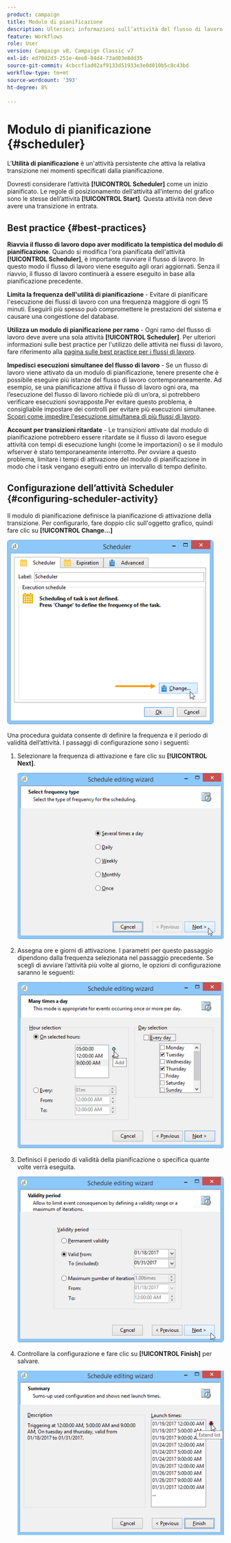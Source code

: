 ```yaml
---
product: campaign
title: Modulo di pianificazione
description: Ulteriori informazioni sull’attività del flusso di lavoro Scheduler
feature: Workflows
role: User
version: Campaign v8, Campaign Classic v7
exl-id: ed70d2d3-251e-4ee8-84d4-73ad03e8dd35
source-git-commit: 4cbccf1ad02af9133d51933e3e0d010b5c8c43bd
workflow-type: tm+mt
source-wordcount: '393'
ht-degree: 8%

---
```


# Modulo di pianificazione {#scheduler}



L&#39;**Utilità di pianificazione** è un&#39;attività persistente che attiva la relativa transizione nei momenti specificati dalla pianificazione.

Dovresti considerare l’attività **[!UICONTROL Scheduler]** come un inizio pianificato. Le regole di posizionamento dell’attività all’interno del grafico sono le stesse dell’attività **[!UICONTROL Start]**. Questa attività non deve avere una transizione in entrata.

## Best practice {#best-practices}

**Riavvia il flusso di lavoro dopo aver modificato la tempistica del modulo di pianificazione**. Quando si modifica l&#39;ora pianificata dell&#39;attività **[!UICONTROL Scheduler]**, è importante riavviare il flusso di lavoro. In questo modo il flusso di lavoro viene eseguito agli orari aggiornati. Senza il riavvio, il flusso di lavoro continuerà a essere eseguito in base alla pianificazione precedente.

**Limita la frequenza dell&#39;utilità di pianificazione** - Evitare di pianificare l&#39;esecuzione dei flussi di lavoro con una frequenza maggiore di ogni 15 minuti. Eseguirli più spesso può compromettere le prestazioni del sistema e causare una congestione del database.

**Utilizza un modulo di pianificazione per ramo** - Ogni ramo del flusso di lavoro deve avere una sola attività **[!UICONTROL Scheduler]**. Per ulteriori informazioni sulle best practice per l&#39;utilizzo delle attività nei flussi di lavoro, fare riferimento alla [pagina sulle best practice per i flussi di lavoro](workflow-best-practices.md#using-activities).

**Impedisci esecuzioni simultanee del flusso di lavoro** - Se un flusso di lavoro viene attivato da un modulo di pianificazione, tenere presente che è possibile eseguire più istanze del flusso di lavoro contemporaneamente. Ad esempio, se una pianificazione attiva il flusso di lavoro ogni ora, ma l’esecuzione del flusso di lavoro richiede più di un’ora, si potrebbero verificare esecuzioni sovrapposte.Per evitare questo problema, è consigliabile impostare dei controlli per evitare più esecuzioni simultanee. [Scopri come impedire l&#39;esecuzione simultanea di più flussi di lavoro](monitor-workflow-execution.md#preventing-simultaneous-multiple-executions).

**Account per transizioni ritardate** - Le transizioni attivate dal modulo di pianificazione potrebbero essere ritardate se il flusso di lavoro esegue attività con tempi di esecuzione lunghi (come le importazioni) o se il modulo wfserver è stato temporaneamente interrotto. Per ovviare a questo problema, limitare i tempi di attivazione del modulo di pianificazione in modo che i task vengano eseguiti entro un intervallo di tempo definito.

## Configurazione dell’attività Scheduler {#configuring-scheduler-activity}

Il modulo di pianificazione definisce la pianificazione di attivazione della transizione. Per configurarlo, fare doppio clic sull&#39;oggetto grafico, quindi fare clic su **[!UICONTROL Change...]**

![](assets/s_user_segmentation_scheduler.png)

Una procedura guidata consente di definire la frequenza e il periodo di validità dell’attività. I passaggi di configurazione sono i seguenti:

1. Selezionare la frequenza di attivazione e fare clic su **[!UICONTROL Next]**.

   ![](assets/s_user_segmentation_scheduler2.png)

1. Assegna ore e giorni di attivazione. I parametri per questo passaggio dipendono dalla frequenza selezionata nel passaggio precedente. Se scegli di avviare l’attività più volte al giorno, le opzioni di configurazione saranno le seguenti:

   ![](assets/s_user_segmentation_scheduler3.png)

1. Definisci il periodo di validità della pianificazione o specifica quante volte verrà eseguita.

   ![](assets/s_user_segmentation_scheduler4.png)

1. Controllare la configurazione e fare clic su **[!UICONTROL Finish]** per salvare.

   ![](assets/s_user_segmentation_scheduler5.png)
